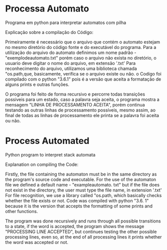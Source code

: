 # Processa Automato
Programa em python para interpretar automatos com pilha

Explicação sobre a compilação do Código: 

Primeiramente é necessário que o arquivo que contém o automato estejam no mesmo diretório do código fonte e do executável do programa.
Para a utilização do arquivo do automato definimos um nome padrão - "exemplodeautomato.txt" porém caso o arquivo não exista no diretório, o usuario deve digitar o nome do arquivo, em extensão '.txt'
Para reconhecimento do arquivo, utilizamos uma biblioteca chamada "os.path,que, basicamente, verifica se o arquivo existe ou não.
o Codigo foi compilado com o python "3.6.1" pois é a versão que aceita a formatação de alguns prints e outras funções.

O programa foi feito de forma recursivo e percorre todas transições possiveis para um estado, caso a palavra seja aceita, o programa mostra a mensagem "LINHA DE PROCESSAMENTO ACEITA", porém continua testando as outras linhas de processamento possíveis, mesmo assim, ao final de todas as linhas de processamento ele printa se a palavra foi aceita ou não.

# Process Automated
Python program to interpret stack automata

Explanation on compiling the Code:

Firstly, the file containing the automaton must be in the same directory as the program's source code and executable.
For the use of the automaton file we defined a default name - "exampleautomato.
txt" but if the file does not exist in the directory, the user must type the file name, in extension '.txt'
For file recognition, we use a library called "os.path, which basically checks whether the file exists or not.
Code was compiled with python "3.6.
1" because it is the version that accepts the formatting of some prints and other functions.

The program was done recursively and runs through all possible transitions to a state, if the word is accepted, the program shows the message "PROCESSING LINE ACCEPTED", but continues testing the other possible processing lines, even so,
at the end of all processing lines it prints whether the word was accepted or not.
